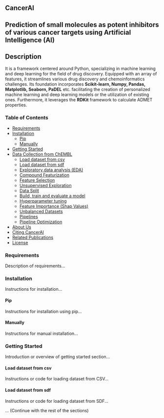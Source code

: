 ## CancerAI

## Prediction of small molecules as potent inhibitors of various cancer targets using Artificial Intelligence (AI)

## Description

It is a framework centered around Python, specializing in machine learning and deep learning for the field of drug discovery. Equipped with an array of features, it streamlines various drug discovery and chemoinformatics challenges. Its foundation incorporates **Scikit-learn, Numpy, Pandas, Matplotlib, Seaborn, PaDEL** etc. facilitating the creation of personalized machine learning and deep learning models or the utilization of existing ones. Furthermore, it leverages the **RDKit** framework to calculate ADMET properties.


### Table of Contents
- [Requirements](#requirements)
- [Installation](#installation)
  - [Pip](#pip)
  - [Manually](#manually)
- [Getting Started](#getting-started)
- [Data Collection from ChEMBL](#Data-collection-from-ChEMBL)
  - [Load dataset from csv](#load-dataset-from-csv)
  - [Load dataset from sdf](#load-dataset-from-sdf)
  - [Exploratory data analysis (EDA)](#Exploratory-data-analysis-(EDA))
  - [Compound Featurization](#compound-featurization)
  - [Feature Selection](#feature-selection)
  - [Unsupervised Exploration](#unsupervised-exploration)
  - [Data Split](#data-split)
  - [Build, train and evaluate a model](#build-train-and-evaluate-a-model)
  - [Hyperparameter tuning](#hyperparameter-tuning)
  - [Feature Importance (Shap Values)](#feature-importance-shap-values)
  - [Unbalanced Datasets](#unbalanced-datasets)
  - [Pipelines](#pipelines)
  - [Pipeline Optimization](#pipeline-optimization)
- [About Us](#about-us)
- [Citing CancerAI](#citing-CancerAI)
- [Related Publications](#related-publications)
- [License](#license)

 
### Requirements

Description of requirements...

### Installation

Instructions for installation...

#### Pip

Instructions for installation using pip...

#### Manually

Instructions for manual installation...

### Getting Started

Introduction or overview of getting started section...

#### Load dataset from csv

Instructions or code for loading dataset from CSV...

#### Load dataset from sdf

Instructions or code for loading dataset from SDF...

... (Continue with the rest of the sections)



